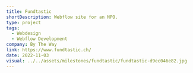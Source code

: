 ```yaml
---
title: Fundtastic
shortDescription: Webflow site for an NPO.
type: project
tags:
  - Webdesign
  - Webflow Development
company: By The Way
link: https://www.fundtastic.ch/
date: 2022-11-03
visual: ../../assets/milestones/fundtastic/fundtastic-d9ec046e82.jpg
---
```

